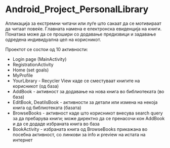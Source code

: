 # Android_Project_PersonalLibrary

Апликација за екстремни читачи или луѓе што сакаат да се мотивираат да читаат повеќе. 
Главната намена е електронска евиденција на книги. Понатака може да се прошири со додавање предизвици и задавање одредена индивидуална цел на корисникот.

Проектот се состои од 10 активности:

- Login page (MainActivity)
- RegistrationActivity
- Home (set goals)
- MyProfile
- YourLibrary - Recycler View каде се сместуваат книгите на корисникот (од база) 
- AddBook - активност за додавање на нова книга во библиотеката (во база)
- EditBook, DeatilsBook - активности за детали или измена на некоја книга од библиотеката (базата)
- BrowseBooks - активност каде што корисникот внесува search query за да пребарува книги; може директно да се пренасочи кон AddBook и да се додаде избраната книга во база
- BookActivity - избраната книга од BrowseBooks прикажана во посебна активност, со линкови за info и preview на истата на интернет

